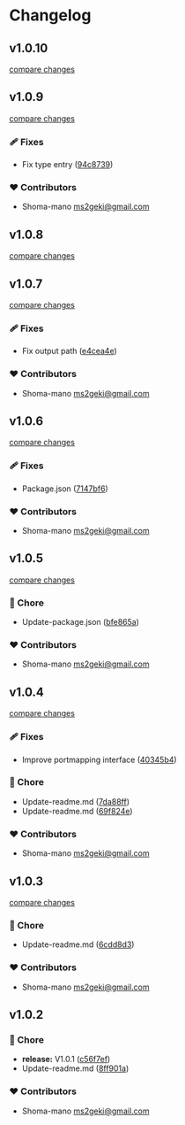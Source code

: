 # Changelog


## v1.0.10

[compare changes](https://github.com/shoma-mano/task-definition-ts/compare/v1.0.9...v1.0.10)

## v1.0.9

[compare changes](https://github.com/shoma-mano/task-definition-ts/compare/v1.0.8...v1.0.9)

### 🩹 Fixes

- Fix type entry ([94c8739](https://github.com/shoma-mano/task-definition-ts/commit/94c8739))

### ❤️ Contributors

- Shoma-mano <ms2geki@gmail.com>

## v1.0.8

[compare changes](https://github.com/shoma-mano/task-definition-ts/compare/v1.0.7...v1.0.8)

## v1.0.7

[compare changes](https://github.com/shoma-mano/task-definition-ts/compare/v1.0.6...v1.0.7)

### 🩹 Fixes

- Fix output path ([e4cea4e](https://github.com/shoma-mano/task-definition-ts/commit/e4cea4e))

### ❤️ Contributors

- Shoma-mano <ms2geki@gmail.com>

## v1.0.6

[compare changes](https://github.com/shoma-mano/task-definition-ts/compare/v1.0.5...v1.0.6)

### 🩹 Fixes

- Package.json ([7147bf6](https://github.com/shoma-mano/task-definition-ts/commit/7147bf6))

### ❤️ Contributors

- Shoma-mano <ms2geki@gmail.com>

## v1.0.5

[compare changes](https://github.com/shoma-mano/task-definition-ts/compare/v1.0.4...v1.0.5)

### 🏡 Chore

- Update-package.json ([bfe865a](https://github.com/shoma-mano/task-definition-ts/commit/bfe865a))

### ❤️ Contributors

- Shoma-mano <ms2geki@gmail.com>

## v1.0.4

[compare changes](https://github.com/shoma-mano/task-definition-ts/compare/v1.0.3...v1.0.4)

### 🩹 Fixes

- Improve portmapping interface ([40345b4](https://github.com/shoma-mano/task-definition-ts/commit/40345b4))

### 🏡 Chore

- Update-readme.md ([7da88ff](https://github.com/shoma-mano/task-definition-ts/commit/7da88ff))
- Update-readme.md ([69f824e](https://github.com/shoma-mano/task-definition-ts/commit/69f824e))

### ❤️ Contributors

- Shoma-mano <ms2geki@gmail.com>

## v1.0.3

[compare changes](https://github.com/shoma-mano/task-definition-ts/compare/v1.0.2...v1.0.3)

### 🏡 Chore

- Update-readme.md ([6cdd8d3](https://github.com/shoma-mano/task-definition-ts/commit/6cdd8d3))

### ❤️ Contributors

- Shoma-mano <ms2geki@gmail.com>

## v1.0.2


### 🏡 Chore

- **release:** V1.0.1 ([c56f7ef](https://github.com/shoma-mano/task-definition-ts/commit/c56f7ef))
- Update-readme.md ([8ff901a](https://github.com/shoma-mano/task-definition-ts/commit/8ff901a))

### ❤️ Contributors

- Shoma-mano <ms2geki@gmail.com>

